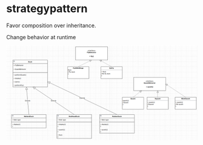 # strategypattern

Favor composition over inheritance.

Change behavior at runtime

![img.png](img.png)